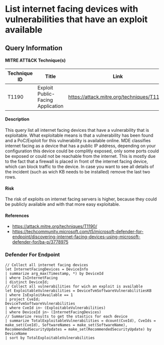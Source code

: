 # List internet facing devices with vulnerabilities that have an exploit available

## Query Information

#### MITRE ATT&CK Technique(s)

| Technique ID | Title    | Link    |
| ---  | --- | --- |
| T1190 | Exploit Public-Facing Application| https://attack.mitre.org/techniques/T1190/ |

#### Description
This query list all internet facing devices that have a vulnerability that is exploitable. What exploitable means is that a vulnerability has been found and a PoC/Exploit for this vulnerability is available online. MDE classifies internet facing as a device that has a public IP address, depending on your configuration this device could be complitly exposed, only some ports could be exposed or could not be reachable from the internet. This is mostly due to the fact that a firewall is placed in front of the internet facing device, which can block traffic to the device. In case you want to see all details of the incident (such as wich KB needs to be installed) remove the last two rows. 

#### Risk
The risk of exploits on internet facing servers is higher, because they could be publicly available and with that more easy exploitable. 

#### References
- https://attack.mitre.org/techniques/T1190/
- https://techcommunity.microsoft.com/t5/microsoft-defender-for-endpoint/discovering-internet-facing-devices-using-microsoft-defender-for/ba-p/3778975

### Defender For Endpoint
```
// Collect all internet facing devices
let InternetFacingDevices = DeviceInfo
| summarize arg_max(Timestamp, *) by DeviceId
| where IsInternetFacing
| distinct DeviceId;
// Collect all vulnerabilities for wich an exploit is available
let ExploitableVulnerabilities = DeviceTvmSoftwareVulnerabilitiesKB
| where IsExploitAvailable == 1
| project CveId;
DeviceTvmSoftwareVulnerabilities
| where CveId in~ (ExploitableVulnerabilities)
| where DeviceId in~ (InternetFacingDevices)
// Summarize results to get the stastics for each device
| summarize TotalExploitableVulnerabilities = dcount(CveId), CveIds = make_set(CveId), SoftwareNames = make_set(SoftwareName), RecommendedSecurityUpdates = make_set(RecommendedSecurityUpdate) by DeviceName
| sort by TotalExploitableVulnerabilities
```
